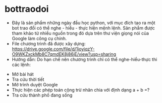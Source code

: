 # bottraodoi
- Đây là sản phẩm những ngày đầu học python, với mục đích tạo ra một bot trao đổi có thể nghe - hiểu - thực hiện mệnh lệnh. Sản phẩm được tham khảo từ nhiều nguồn trong đó dựa trên thư viện giọng nói của Google làm công cụ chính.
- File chương trình đã được xây dựng: https://drive.google.com/file/d/1ioyiqzY-O9WKZxckMb8C7qmdEK8j86jE/view?usp=sharing
- Hướng dẫn: Do hạn chế nên chương trình chỉ có thể nghe-hiểu-thực thi các lệnh:
+ Mở bài hát
+ Tra cứu thời tiết
+ Mở trình duyệt Google
+ Thực hiện các phép toán cộng trừ nhân chia với định dạng a + b =?
+ Tra cứu thành phố đang sống
